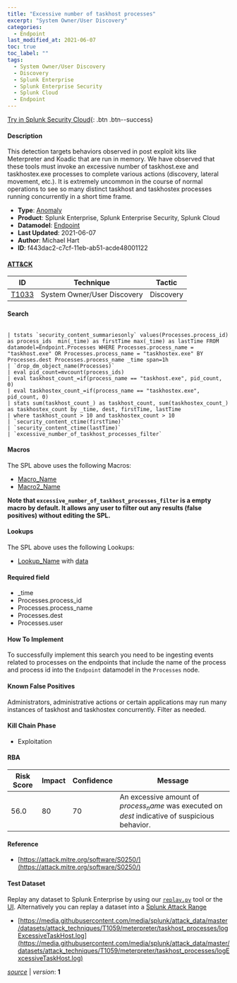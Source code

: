 ```yaml
---
title: "Excessive number of taskhost processes"
excerpt: "System Owner/User Discovery"
categories:
  - Endpoint
last_modified_at: 2021-06-07
toc: true
toc_label: ""
tags:
  - System Owner/User Discovery
  - Discovery
  - Splunk Enterprise
  - Splunk Enterprise Security
  - Splunk Cloud
  - Endpoint
---
```




[Try in Splunk Security Cloud](https://www.splunk.com/en_us/cyber-security.html){: .btn .btn--success}

#### Description

This detection targets behaviors observed in post exploit kits like Meterpreter and Koadic that are run in memory.  We have observed that these tools must invoke an excessive number of taskhost.exe and taskhostex.exe processes to complete various actions (discovery, lateral movement, etc.).  It is extremely uncommon in the course of normal operations to see so many distinct taskhost and taskhostex processes running concurrently in a short time frame.

- **Type**: [Anomaly](https://github.com/splunk/security_content/wiki/Detection-Analytic-Types)
- **Product**: Splunk Enterprise, Splunk Enterprise Security, Splunk Cloud
- **Datamodel**: [Endpoint](https://docs.splunk.com/Documentation/CIM/latest/User/Endpoint)
- **Last Updated**: 2021-06-07
- **Author**: Michael Hart
- **ID**: f443dac2-c7cf-11eb-ab51-acde48001122


#### [ATT&CK](https://attack.mitre.org/)

| ID             | Technique      |  Tactic           |
| -------------- | -------------- |------------------ |
| [T1033](https://attack.mitre.org/techniques/T1033/) | System Owner/User Discovery | Discovery |

#### Search

```

| tstats `security_content_summariesonly` values(Processes.process_id) as process_ids  min(_time) as firstTime max(_time) as lastTime FROM datamodel=Endpoint.Processes WHERE Processes.process_name = "taskhost.exe" OR Processes.process_name = "taskhostex.exe" BY Processes.dest Processes.process_name _time span=1h 
| `drop_dm_object_name(Processes)` 
| eval pid_count=mvcount(process_ids) 
| eval taskhost_count_=if(process_name == "taskhost.exe", pid_count, 0) 
| eval taskhostex_count_=if(process_name == "taskhostex.exe", pid_count, 0) 
| stats sum(taskhost_count_) as taskhost_count, sum(taskhostex_count_) as taskhostex_count by _time, dest, firstTime, lastTime 
| where taskhost_count > 10 and taskhostex_count > 10 
| `security_content_ctime(firstTime)` 
| `security_content_ctime(lastTime)` 
| `excessive_number_of_taskhost_processes_filter`
```

#### Macros
The SPL above uses the following Macros:
* [Macro_Name](https://)
* [Macro2_Name](https://)

**Note that `excessive_number_of_taskhost_processes_filter` is a empty macro by default. It allows any user to filter out any results (false positives) without editing the SPL.**

#### Lookups
The SPL above uses the following Lookups:

* [Lookup_Name]() with [data]()

#### Required field
* _time
* Processes.process_id
* Processes.process_name
* Processes.dest
* Processes.user


#### How To Implement
To successfully implement this search you need to be ingesting events related to processes on the endpoints that include the name of the process and process id into the `Endpoint` datamodel in the `Processes` node.

#### Known False Positives
Administrators, administrative actions or certain applications may run many instances of taskhost and taskhostex concurrently.  Filter as needed.

#### Kill Chain Phase
* Exploitation



#### RBA

| Risk Score  | Impact      | Confidence   | Message      |
| ----------- | ----------- |--------------|--------------|
| 56.0 | 80 | 70 | An excessive amount of $process_name$ was executed on $dest$ indicative of suspicious behavior. |




#### Reference

* [https://attack.mitre.org/software/S0250/](https://attack.mitre.org/software/S0250/)



#### Test Dataset
Replay any dataset to Splunk Enterprise by using our [`replay.py`](https://github.com/splunk/attack_data#using-replaypy) tool or the [UI](https://github.com/splunk/attack_data#using-ui).
Alternatively you can replay a dataset into a [Splunk Attack Range](https://github.com/splunk/attack_range#replay-dumps-into-attack-range-splunk-server)

* [https://media.githubusercontent.com/media/splunk/attack_data/master/datasets/attack_techniques/T1059/meterpreter/taskhost_processes/logExcessiveTaskHost.log](https://media.githubusercontent.com/media/splunk/attack_data/master/datasets/attack_techniques/T1059/meterpreter/taskhost_processes/logExcessiveTaskHost.log)



[*source*](https://github.com/splunk/security_content/tree/develop/detections/endpoint/excessive_number_of_taskhost_processes.yml) \| *version*: **1**